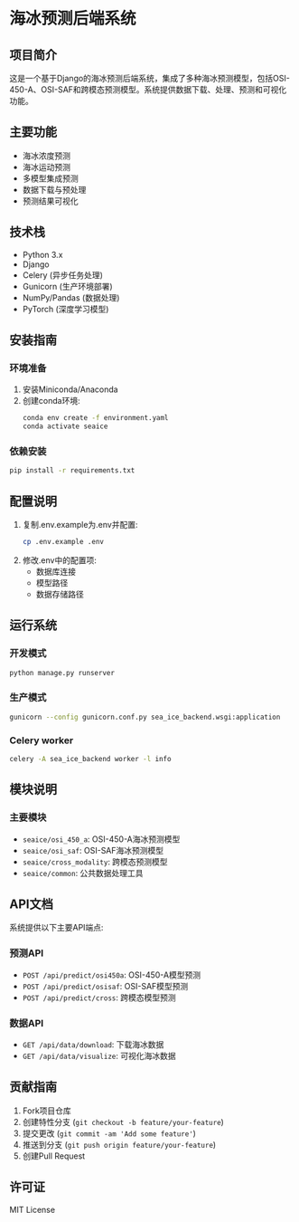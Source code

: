 # 海冰预测后端系统

## 项目简介
这是一个基于Django的海冰预测后端系统，集成了多种海冰预测模型，包括OSI-450-A、OSI-SAF和跨模态预测模型。系统提供数据下载、处理、预测和可视化功能。

## 主要功能
- 海冰浓度预测
- 海冰运动预测
- 多模型集成预测
- 数据下载与预处理
- 预测结果可视化

## 技术栈
- Python 3.x
- Django
- Celery (异步任务处理)
- Gunicorn (生产环境部署)
- NumPy/Pandas (数据处理)
- PyTorch (深度学习模型)

## 安装指南

### 环境准备
1. 安装Miniconda/Anaconda
2. 创建conda环境:
   ```bash
   conda env create -f environment.yaml
   conda activate seaice
   ```

### 依赖安装
```bash
pip install -r requirements.txt
```

## 配置说明
1. 复制.env.example为.env并配置:
   ```bash
   cp .env.example .env
   ```
2. 修改.env中的配置项:
   - 数据库连接
   - 模型路径
   - 数据存储路径

## 运行系统

### 开发模式
```bash
python manage.py runserver
```

### 生产模式
```bash
gunicorn --config gunicorn.conf.py sea_ice_backend.wsgi:application
```

### Celery worker
```bash
celery -A sea_ice_backend worker -l info
```

## 模块说明

### 主要模块
- `seaice/osi_450_a`: OSI-450-A海冰预测模型
- `seaice/osi_saf`: OSI-SAF海冰预测模型  
- `seaice/cross_modality`: 跨模态预测模型
- `seaice/common`: 公共数据处理工具

## API文档
系统提供以下主要API端点:

### 预测API
- `POST /api/predict/osi450a`: OSI-450-A模型预测
- `POST /api/predict/osisaf`: OSI-SAF模型预测
- `POST /api/predict/cross`: 跨模态模型预测

### 数据API
- `GET /api/data/download`: 下载海冰数据
- `GET /api/data/visualize`: 可视化海冰数据

## 贡献指南
1. Fork项目仓库
2. 创建特性分支 (`git checkout -b feature/your-feature`)
3. 提交更改 (`git commit -am 'Add some feature'`)
4. 推送到分支 (`git push origin feature/your-feature`)
5. 创建Pull Request

## 许可证
MIT License
